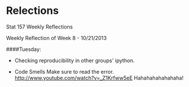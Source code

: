 Relections
==========

Stat 157 Weekly Reflections

Weekly Reflection of Week 8 - 10/21/2013

####Tuesday: 
+ Checking reproducibility in other groups' ipython.


+ Code Smells
Make sure to read the error.
http://www.youtube.com/watch?v=_Z1Krfww5eE
Hahahahahahahaha!
